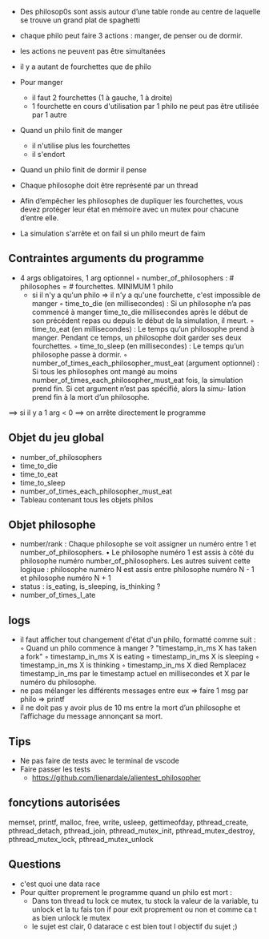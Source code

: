 

- Des philosop0s sont assis autour d’une table ronde au
centre de laquelle se trouve un grand plat de spaghetti

- chaque philo peut faire 3 actions : manger, de penser ou de dormir.
- les actions ne peuvent pas être simultanées

- il y a autant de fourchettes que de philo

- Pour manger
	- il faut 2 fourchettes (1 à gauche, 1 à droite)
	- 1 fourchette en cours d'utilisation par 1 philo ne peut pas être utilisée par 1 autre

- Quand un philo finit de manger
	- il n'utilise plus les fourchettes
	- il s'endort

- Quand un philo finit de dormir il pense

- Chaque philosophe doit être représenté par un thread
- Afin d’empêcher les philosophes de dupliquer les fourchettes, vous devez protéger
leur état en mémoire avec un mutex pour chacune d’entre elle.

- La simulation s'arrête et on fail si un philo meurt de faim

## Contraintes arguments du programme
- 4 args obligatoires, 1 arg optionnel
◦ number_of_philosophers : # philosophes = # fourchettes. MINIMUM 1 philo
	- si il n'y a qu'un philo => il n'y a qu'une fourchette, c'est impossible de manger
◦ time_to_die (en millisecondes) : Si un philosophe n’a pas commencé à manger
time_to_die millisecondes après le début de son précédent repas ou depuis le
début de la simulation, il meurt.
◦ time_to_eat (en millisecondes) : Le temps qu’un philosophe prend à manger.
Pendant ce temps, un philosophe doit garder ses deux fourchettes.
◦ time_to_sleep (en millisecondes) : Le temps qu’un philosophe passe à dormir.
◦ number_of_times_each_philosopher_must_eat (argument optionnel) : Si tous
les philosophes ont mangé au moins number_of_times_each_philosopher_must_eat
fois, la simulation prend fin. Si cet argument n’est pas spécifié, alors la simu-
lation prend fin à la mort d’un philosophe.

==> si il y a 1 arg < 0 ==> on arrête directement le programme


## Objet du jeu global
- number_of_philosophers
- time_to_die
- time_to_eat
- time_to_sleep
- number_of_times_each_philosopher_must_eat
- Tableau contenant tous les objets philos

## Objet philosophe
- number/rank : Chaque philosophe se voit assigner un numéro entre 1 et number_of_philosophers.
• Le philosophe numéro 1 est assis à côté du philosophe numéro number_of_philosophers.
Les autres suivent cette logique : philosophe numéro N est assis entre philosophe
numéro N - 1 et philosophe numéro N + 1
- status : is_eating, is_sleeping, is_thinking ?
- number_of_times_I_ate

## logs
- il faut afficher tout changement d'état d'un philo, formatté comme suit :
	◦ Quand un philo commence à manger ? "timestamp_in_ms X has taken a fork"
	◦ timestamp_in_ms X is eating
	◦ timestamp_in_ms X is sleeping
	◦ timestamp_in_ms X is thinking
	◦ timestamp_in_ms X died
Remplacez timestamp_in_ms par le timestamp actuel en millisecondes
et X par le numéro du philosophe.
- ne pas mélanger les différents messages entre eux => faire 1 msg par philo => printf
- il ne doit pas y avoir plus de 10 ms entre la mort d’un philosophe et l’affichage du
message annonçant sa mort.


## Tips
- Ne pas faire de tests avec le terminal de vscode
- Faire passer les tests
	- https://github.com/lienardale/alientest_philosopher

## foncytions autorisées
memset, printf, malloc, free, write,
usleep, gettimeofday, pthread_create,
pthread_detach, pthread_join, pthread_mutex_init,
pthread_mutex_destroy, pthread_mutex_lock,
pthread_mutex_unlock


## Questions

- c'est quoi une data race
- Pour quitter proprement le programme quand un philo est mort :
	- Dans ton thread tu lock ce mutex, tu stock la valeur de la variable, tu unlock et la tu fais ton if pour exit proprement ou non et comme ca t as bien unlock le mutex
	- le sujet est clair, 0 datarace c est bien tout l objectif du sujet ;)

